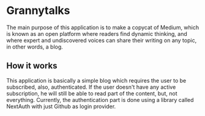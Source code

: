 # Grannytalks

The main purpose of this application is to make a copycat of Medium, which is known as an open platform where readers find dynamic thinking, and where expert and undiscovered voices can share their writing on any topic, in other words, a blog.

## How it works

This application is basically a simple blog which requires the user to be subscribed, also, authenticated. If the user doesn't have any active subscription, he will still be able to read part of the content, but, not everything. Currently, the authentication part is done using a library called NextAuth with just Github as login provider.
